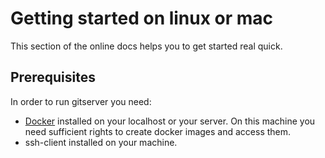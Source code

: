 # Getting started on linux or mac
This section of the online docs helps you to get started real quick. 

## Prerequisites
In order to run gitserver you need:
*   [Docker](https://docs.docker.com/linux/) installed on your localhost or your server. On this machine you need sufficient rights to create docker images and access them.
*   ssh-client installed on your machine. 
